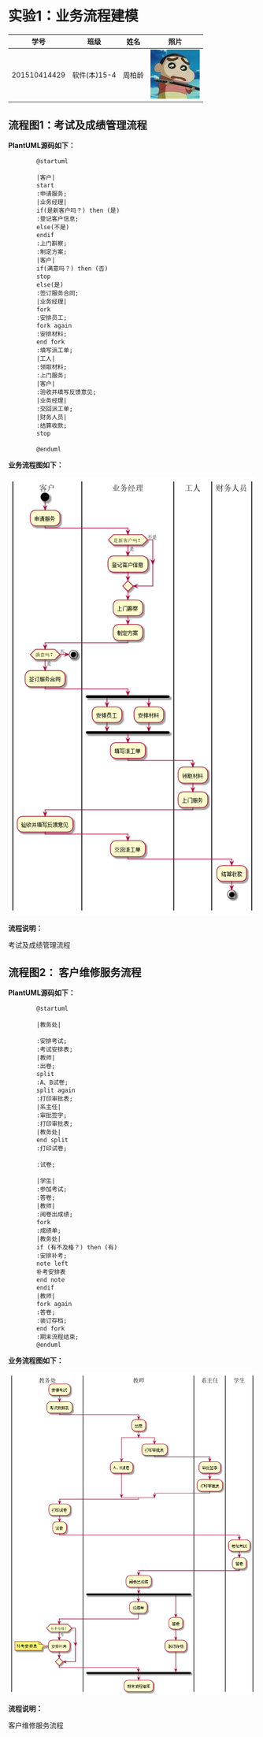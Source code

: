 # 实验1：业务流程建模
|学号|班级|姓名|照片|
|:-------:|:-------------: | :----------:|:---:|
|201510414429|软件(本)15-4|周柏龄|![flow1](../myself.jpg)|

## 流程图1：考试及成绩管理流程

**PlantUML源码如下：**

``` flow1
        @startuml

        |客户|
        start
        :申请服务;
        |业务经理|
        if(是新客户吗？) then (是)
        :登记客户信息;
        else(不是)
        endif
        :上门斟察;
        :制定方案;
        |客户|
        if(满意吗？) then (否)
        stop
        else(是)
        :签订服务合同;
        |业务经理|
        fork
        :安排员工;
        fork again
        :安排材料;
        end fork
        :填写派工单;
        |工人|
        :领取材料;
        :上门服务;
        |客户|
        :验收并填写反馈意见;
        |业务经理|
        :交回派工单;
        |财务人员|
        :结算收款;
        stop

        @enduml
```

**业务流程图如下：**

![flow1](flow1.png)

**流程说明：**

考试及成绩管理流程

## 流程图2： 客户维修服务流程

**PlantUML源码如下：**

``` flow2
        @startuml

        |教务处|

        :安排考试;
        :考试安排表;
        |教师|
        :出卷;
        split
        :A、B试卷;
        split again
        :打印审批表;
        |系主任|
        :审批签字;
        :打印审批表;
        |教务处|
        end split
        :打印试卷;

        :试卷;

        |学生|
        :参加考试;
        :答卷;
        |教师|
        :阅卷出成绩;
        fork
        :成绩单;
        |教务处|
        if (有不及格？) then (有)
        :安排补考;
        note left
        补考安排表
        end note
        endif
        |教师|
        fork again
        :答卷;
        :装订存档;
        end fork
        :期末流程结束;
        @enduml
```

**业务流程图如下：**

![flow2](flow2.png)

**流程说明：**

客户维修服务流程
